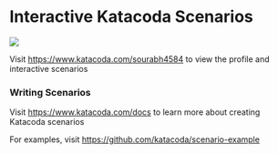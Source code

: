 # Interactive Katacoda Scenarios

[![](http://shields.katacoda.com/katacoda/sourabh4584/count.svg)](https://www.katacoda.com/sourabh4584 "Get your profile on Katacoda.com")

Visit https://www.katacoda.com/sourabh4584 to view the profile and interactive scenarios

### Writing Scenarios
Visit https://www.katacoda.com/docs to learn more about creating Katacoda scenarios

For examples, visit https://github.com/katacoda/scenario-example
